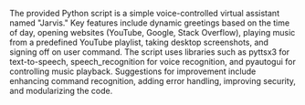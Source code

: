 The provided Python script is a simple voice-controlled virtual assistant named "Jarvis." Key features include dynamic greetings based on the time of day,
opening websites (YouTube, Google, Stack Overflow), playing music from a predefined YouTube playlist,
taking desktop screenshots, and signing off on user command.
The script uses libraries such as pyttsx3 for text-to-speech, speech_recognition for voice recognition,
and pyautogui for controlling music playback. 
Suggestions for improvement include enhancing command recognition, adding error handling, improving security, and modularizing the code.
